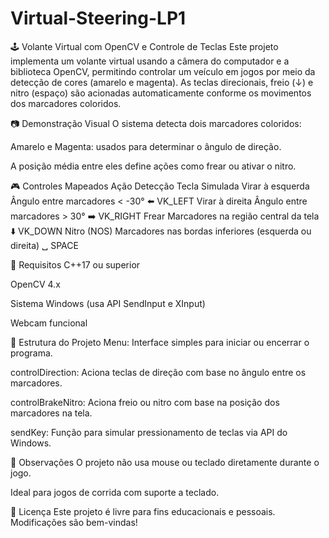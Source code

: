 # Virtual-Steering-LP1

🕹️ Volante Virtual com OpenCV e Controle de Teclas
Este projeto implementa um volante virtual usando a câmera do computador e a biblioteca OpenCV, permitindo controlar um veículo em jogos por meio da detecção de cores (amarelo e magenta). As teclas direcionais, freio (↓) e nitro (espaço) são acionadas automaticamente conforme os movimentos dos marcadores coloridos.

📷 Demonstração Visual
O sistema detecta dois marcadores coloridos:

Amarelo e Magenta: usados para determinar o ângulo de direção.

A posição média entre eles define ações como frear ou ativar o nitro.

🎮 Controles Mapeados
Ação	Detecção	Tecla Simulada
Virar à esquerda	Ângulo entre marcadores < -30°	⬅️ VK_LEFT
Virar à direita	Ângulo entre marcadores > 30°	➡️ VK_RIGHT
Frear	Marcadores na região central da tela	⬇️ VK_DOWN
Nitro (NOS)	Marcadores nas bordas inferiores (esquerda ou direita)	␣ SPACE

🧪 Requisitos
C++17 ou superior

OpenCV 4.x

Sistema Windows (usa API SendInput e XInput)

Webcam funcional

🧩 Estrutura do Projeto
Menu: Interface simples para iniciar ou encerrar o programa.

controlDirection: Aciona teclas de direção com base no ângulo entre os marcadores.

controlBrakeNitro: Aciona freio ou nitro com base na posição dos marcadores na tela.

sendKey: Função para simular pressionamento de teclas via API do Windows.

📌 Observações
O projeto não usa mouse ou teclado diretamente durante o jogo.

Ideal para jogos de corrida com suporte a teclado.

📄 Licença
Este projeto é livre para fins educacionais e pessoais. Modificações são bem-vindas!
